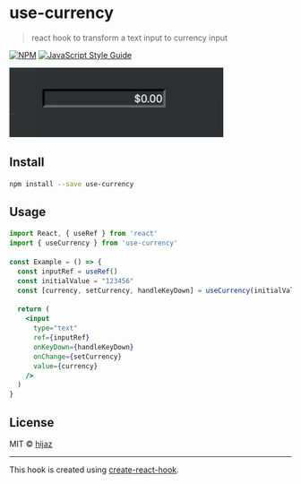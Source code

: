 # use-currency

> react hook to transform a text input to currency input

[![NPM](https://img.shields.io/npm/v/use-currency.svg)](https://www.npmjs.com/package/use-currency) [![JavaScript Style Guide](https://img.shields.io/badge/code_style-standard-brightgreen.svg)](https://standardjs.com)

![](/use-currency.gif)

## Install

```bash
npm install --save use-currency
```

## Usage

```jsx
import React, { useRef } from 'react'
import { useCurrency } from 'use-currency'

const Example = () => {
  const inputRef = useRef()
  const initialValue = "123456"
  const [currency, setCurrency, handleKeyDown] = useCurrency(initialValue, inputRef)

  return (
    <input
      type="text"
      ref={inputRef}
      onKeyDown={handleKeyDown}
      onChange={setCurrency}
      value={currency}
    />
  )
}
```

## License

MIT © [hijaz](https://github.com/hijaz)

---

This hook is created using [create-react-hook](https://github.com/hermanya/create-react-hook).

